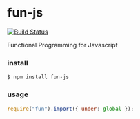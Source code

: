 # fun-js

[![Build Status](https://travis-ci.org/briansorahan/fun-js.png)](https://travis-ci.org/briansorahan/fun-js)

Functional Programming for Javascript

### install

```
$ npm install fun-js
```

### usage

```javascript
require("fun").import({ under: global });
```